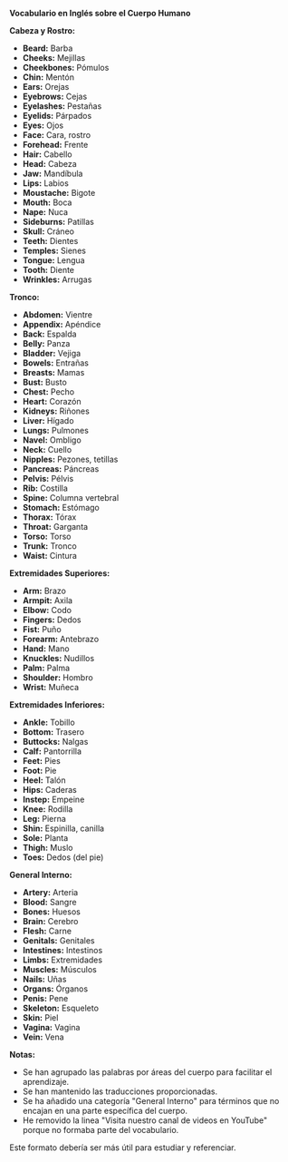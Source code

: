 

**Vocabulario en Inglés sobre el Cuerpo Humano**

**Cabeza y Rostro:**

*   **Beard:** Barba
*   **Cheeks:** Mejillas
*   **Cheekbones:** Pómulos
*   **Chin:** Mentón
*   **Ears:** Orejas
*   **Eyebrows:** Cejas
*   **Eyelashes:** Pestañas
*   **Eyelids:** Párpados
*   **Eyes:** Ojos
*   **Face:** Cara, rostro
*   **Forehead:** Frente
*   **Hair:** Cabello
*   **Head:** Cabeza
*   **Jaw:** Mandíbula
*   **Lips:** Labios
*   **Moustache:** Bigote
*   **Mouth:** Boca
*   **Nape:** Nuca
*   **Sideburns:** Patillas
*   **Skull:** Cráneo
*   **Teeth:** Dientes
*   **Temples:** Sienes
*   **Tongue:** Lengua
*   **Tooth:** Diente
*   **Wrinkles:** Arrugas

**Tronco:**

*   **Abdomen:** Vientre
*   **Appendix:** Apéndice
*   **Back:** Espalda
*   **Belly:** Panza
*   **Bladder:** Vejiga
*   **Bowels:** Entrañas
*   **Breasts:** Mamas
*   **Bust:** Busto
*   **Chest:** Pecho
*   **Heart:** Corazón
*   **Kidneys:** Riñones
*   **Liver:** Hígado
*   **Lungs:** Pulmones
*   **Navel:** Ombligo
*   **Neck:** Cuello
*   **Nipples:** Pezones, tetillas
*   **Pancreas:** Páncreas
*   **Pelvis:** Pélvis
*   **Rib:** Costilla
*   **Spine:** Columna vertebral
*   **Stomach:** Estómago
*   **Thorax:** Tórax
*   **Throat:** Garganta
*   **Torso:** Torso
*   **Trunk:** Tronco
*   **Waist:** Cintura

**Extremidades Superiores:**

*   **Arm:** Brazo
*   **Armpit:** Axila
*   **Elbow:** Codo
*   **Fingers:** Dedos
*   **Fist:** Puño
*   **Forearm:** Antebrazo
*   **Hand:** Mano
*   **Knuckles:** Nudillos
*   **Palm:** Palma
*   **Shoulder:** Hombro
*   **Wrist:** Muñeca

**Extremidades Inferiores:**

*   **Ankle:** Tobillo
*   **Bottom:** Trasero
*   **Buttocks:** Nalgas
*   **Calf:** Pantorrilla
*   **Feet:** Pies
*   **Foot:** Pie
*   **Heel:** Talón
*   **Hips:** Caderas
*   **Instep:** Empeine
*   **Knee:** Rodilla
*   **Leg:** Pierna
*   **Shin:** Espinilla, canilla
*   **Sole:** Planta
*   **Thigh:** Muslo
*   **Toes:** Dedos (del pie)

**General Interno:**

*   **Artery:** Arteria
*   **Blood:** Sangre
*   **Bones:** Huesos
*   **Brain:** Cerebro
*   **Flesh:** Carne
*   **Genitals:** Genitales
*   **Intestines:** Intestinos
*   **Limbs:** Extremidades
*   **Muscles:** Músculos
*   **Nails:** Uñas
*   **Organs:** Órganos
*   **Penis:** Pene
*   **Skeleton:** Esqueleto
*   **Skin:** Piel
*   **Vagina:** Vagina
*   **Vein:** Vena

**Notas:**

*   Se han agrupado las palabras por áreas del cuerpo para facilitar el aprendizaje.
*   Se han mantenido las traducciones proporcionadas.
*   Se ha añadido una categoría "General Interno" para términos que no encajan en una parte específica del cuerpo.
*   He removido la linea "Visita nuestro canal de videos en YouTube" porque no formaba parte del vocabulario.

Este formato debería ser más útil para estudiar y referenciar.
